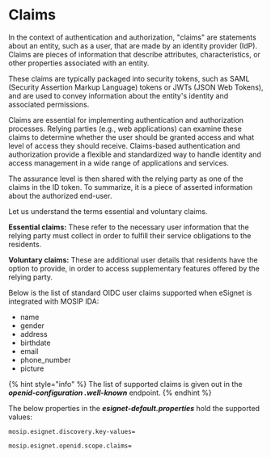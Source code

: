 # Claims

In the context of authentication and authorization, "claims" are statements about an entity, such as a user, that are made by an identity provider (IdP). Claims are pieces of information that describe attributes, characteristics, or other properties associated with an entity.

These claims are typically packaged into security tokens, such as SAML (Security Assertion Markup Language) tokens or JWTs (JSON Web Tokens), and are used to convey information about the entity's identity and associated permissions.&#x20;

Claims are essential for implementing authentication and authorization processes. Relying parties (e.g., web applications) can examine these claims to determine whether the user should be granted access and what level of access they should receive. Claims-based authentication and authorization provide a flexible and standardized way to handle identity and access management in a wide range of applications and services.

The assurance level is then shared with the relying party as one of the claims in the ID token. To summarize, it is a piece of asserted information about the authorized end-user.

Let us understand the terms essential and voluntary claims.

**Essential claims:** These refer to the necessary user information that the relying party must collect in order to fulfill their service obligations to the residents.

**Voluntary claims:** These are additional user details that residents have the option to provide, in order to access supplementary features offered by the relying party.

Below is the list of standard OIDC user claims supported when eSignet is integrated with MOSIP IDA:

* name
* gender
* address
* birthdate
* email
* phone\_number
* picture

{% hint style="info" %}
The list of supported claims is given out in the _**openid-configuration .well-known**_ endpoint.
{% endhint %}

The below properties in the _**esignet-default.properties**_ hold the supported values:

```properties
mosip.esignet.discovery.key-values=

mosip.esignet.openid.scope.claims=
```
